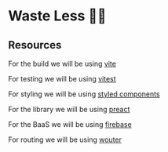 # Waste Less 💚🍴

## Resources

For the build we will be using [vite](https://vitejs.dev/)

For testing we will be using [vitest](https://vitest.dev/)

For styling we will be using [styled components](https://styled-components.com/)

For the library we will be using [preact](https://preactjs.com/)

<!-- Firebase-admin -->
For the BaaS we will be using [firebase](https://firebase.google.com/)

For routing we will be using [wouter](https://github.com/molefrog/wouter)
